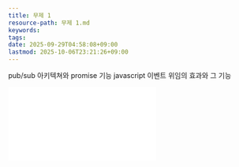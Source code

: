 ```yaml
---
title: 무제 1
resource-path: 무제 1.md
keywords:
tags:
date: 2025-09-29T04:58:08+09:00
lastmod: 2025-10-06T23:21:26+09:00
---
```

pub/sub 아키텍쳐와 promise 기능
javascript 이벤트 위임의 효과와 그 기능

![Drawing 2025-10-11 13.12.38.excalidraw](04.Excalidraw/Drawing%202025-10-11%2013.12.38.excalidraw.md)